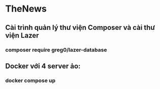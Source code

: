 # TheNews
## Cài trình quản lý thư viện Composer và cài thư viện Lazer 
### composer require greg0/lazer-database
## Docker với 4 server ảo:
### docker compose up

